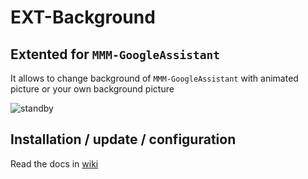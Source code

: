 # EXT-Background

## Extented for `MMM-GoogleAssistant`

It allows to change background of `MMM-GoogleAssistant` with animated picture or your own background picture

![standby](https://raw.githubusercontent.com/bugsounet/EXT-Background/dev/jarvis/standby.gif)

## Installation / update / configuration

Read the docs in [wiki](https://wiki.bugsounet.fr/EXT-Background)
